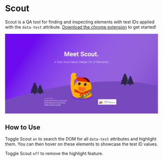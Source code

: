 # Scout
Scout is a QA tool for finding and inspecting elements with test IDs applied with the `data-test` attribute. [Download the chrome extension](#) to get started!

![Scout Hero](img/scout-hero.png)

## How to Use
Toggle Scout `on` to search the DOM for all `data-test` attributes and highlight them. You can then hover on these elements to showcase the test ID values.

Toggle Scout `off` to remove the highlight feature.

